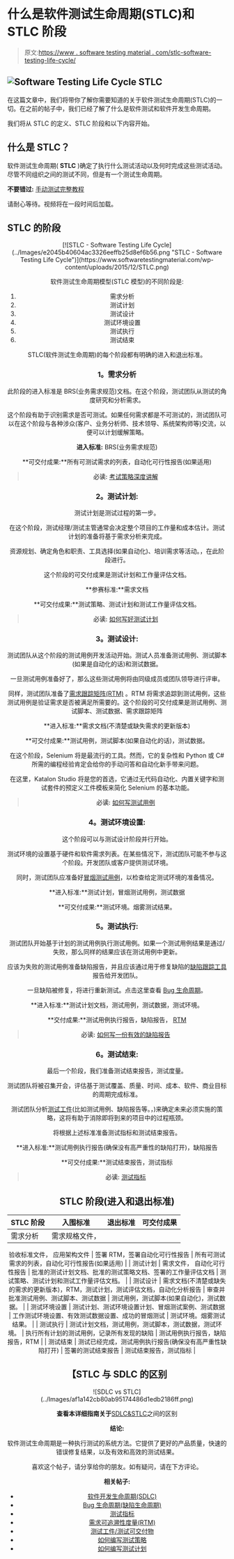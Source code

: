 # 什么是软件测试生命周期(STLC)和 STLC 阶段

> 原文:[https://www . software testing material . com/stlc-software-testing-life-cycle/](https://www.softwaretestingmaterial.com/stlc-software-testing-life-cycle/)

## ![Software Testing Life Cycle STLC](../Images/6c9ab09baef243d51644c229c71042f9.png)

在这篇文章中，我们将带你了解你需要知道的关于软件测试生命周期(STLC)的一切。在之前的帖子中，我们已经了解了什么是软件测试和软件开发生命周期。

我们将从 STLC 的定义、STLC 阶段和以下内容开始。

## **什么是 STLC？**

软件测试生命周期( **STLC** )确定了执行什么测试活动以及何时完成这些测试活动。尽管不同组织之间的测试不同，但是有一个测试生命周期。

**不要错过:** [手动测试完整教程](https://www.softwaretestingmaterial.com/manual-testing-tutorial/)

请耐心等待。视频将在一段时间后加载。

## **STLC 的阶段**

<center>[![STLC - Software Testing Life Cycle](../Images/e2045b40604ac3326eeffb25d8ef6b56.png "STLC - Software Testing Life Cycle")](https://www.softwaretestingmaterial.com/wp-content/uploads/2015/12/STLC.png)</center>

<center>

软件测试生命周期模型(STLC 模型)的不同阶段是:

1.  需求分析
2.  测试计划
3.  测试设计
4.  测试环境设置
5.  测试执行
6.  测试结束

STLC(软件测试生命周期)的每个阶段都有明确的进入和退出标准。

### **1。需求分析**

此阶段的进入标准是 BRS(业务需求规范)文档。在这个阶段，测试团队从测试的角度研究和分析需求。

这个阶段有助于识别需求是否可测试。如果任何需求都是不可测试的，测试团队可以在这个阶段与各种涉众(客户、业务分析师、技术领导、系统架构师等)交流，以便可以计划缓解策略。

**进入标准:** BRS(业务需求规范)

**可交付成果:**所有可测试需求的列表，自动化可行性报告(如果适用)

> **必读:** [考试策略深度讲解](https://www.softwaretestingmaterial.com/test-strategy/)

### **2。测试计划:**

测试计划是测试过程的第一步。

在这个阶段，测试经理/测试主管通常会决定整个项目的工作量和成本估计。测试计划的准备将基于需求分析来完成。

资源规划、确定角色和职责、工具选择(如果自动化)、培训需求等活动。，在此阶段进行。

这个阶段的可交付成果是测试计划和工作量评估文档。

**参赛标准:**需求文档

**可交付成果:**测试策略、测试计划和测试工作量评估文档。

> **必读:** [如何写好测试计划](https://www.softwaretestingmaterial.com/test-plan-template/)

### **3。测试设计:**

测试团队从这个阶段的测试用例开发活动开始。测试人员准备测试用例、测试脚本(如果是自动化的话)和测试数据。

一旦测试用例准备好了，那么这些测试用例将由同级成员或团队领导进行评审。

同样，测试团队准备了[需求跟踪矩阵(RTM)](https://www.softwaretestingmaterial.com/requirements-traceability-matrix/) 。RTM 将需求追踪到测试用例，这些测试用例是验证需求是否被满足所需要的。这个阶段的可交付成果是测试用例、测试脚本、测试数据、需求跟踪矩阵

**进入标准:**需求文档(不清楚或缺失需求的更新版本)

**可交付成果:**测试用例，测试脚本(如果自动化的话)，测试数据。

在这个阶段，Selenium 将是最流行的工具。然而，它的复杂性和 Python 或 C#所需的编程经验肯定会给你的手动问答和自动化新手带来问题。

在这里，Katalon Studio 将是您的首选，它通过无代码自动化、内置关键字和测试套件的预定义工件模板来简化 Selenium 的基本功能。

> **必读:** [如何写测试用例](https://www.softwaretestingmaterial.com/test-case-template-with-explanation/)

### **4。测试环境设置:**

这个阶段可以与测试设计阶段并行开始。

测试环境的设置基于硬件和软件需求列表。在某些情况下，测试团队可能不参与这个阶段。开发团队或客户提供测试环境。

同时，测试团队应准备好[冒烟测试用例](https://www.softwaretestingmaterial.com/smoke-testing-vs-sanity-testing/)，以检查给定测试环境的准备情况。

**进入标准:**测试计划，冒烟测试用例，测试数据

**可交付成果:**测试环境。烟雾测试结果。

### **5。测试执行:**

测试团队开始基于计划的测试用例执行测试用例。如果一个测试用例结果是通过/失败，那么同样的结果应该在测试用例中更新。

应该为失败的测试用例准备缺陷报告，并且应该通过用于修复缺陷的[缺陷跟踪工具](https://www.softwaretestingmaterial.com/popular-defect-tracking-tools/)报告给开发团队。

一旦缺陷被修复，将进行重新测试。点击这里查看 [Bug 生命周期](https://www.softwaretestingmaterial.com/bug-life-cycle/)。

**进入标准:**测试计划文档，测试用例，测试数据，测试环境。

**交付成果:**测试用例执行报告，缺陷报告， [RTM](https://www.softwaretestingmaterial.com/requirements-traceability-matrix/)

> **必读:** [如何写一份有效的缺陷报告](https://www.softwaretestingmaterial.com/bug-report-template/)

### **6。测试结束:**

最后一个阶段，我们准备测试结束报告，测试度量。

测试团队将被召集开会，评估基于测试覆盖、质量、时间、成本、软件、商业目标的周期完成标准。

测试团队分析[测试工件](https://www.softwaretestingmaterial.com/test-deliverables/)(比如测试用例、缺陷报告等。，)来确定未来必须实施的策略，这将有助于消除即将到来的项目中的过程瓶颈。

将根据上述标准准备测试指标和测试结束报告。

**进入标准:**测试用例执行报告(确保没有高严重性的缺陷打开)，缺陷报告

**可交付成果:**测试结束报告，测试指标

> **必读:** [测试指标](https://www.softwaretestingmaterial.com/test-metrics/)

## **STLC 阶段(进入和退出标准)**

| STLC 阶段 | 入围标准 | 退出标准 | 可交付成果 |
| --- | --- | --- | --- |
| 需求分析 | 需求规格文件，
验收标准文件，
应用架构文件 | 签署 RTM，签署自动化可行性报告 | 所有可测试需求的列表，自动化可行性报告(如果适用) |
| 测试计划 | 需求文件，
自动化可行性报告 | 批准的测试计划文档、批准的测试策略文档、签署的工作量评估文档 | 测试策略、测试计划和测试工作量评估文档。 |
| 测试设计 | 需求文档(不清楚或缺失的需求的更新版本)，RTM，测试计划，测试评估文档，自动化分析报告 | 审查并批准测试用例、测试脚本、测试数据 | 测试用例，测试脚本(如果自动化)，测试数据。 |
| 测试环境设置 | 测试计划、测试环境设置计划、冒烟测试案例、测试数据 | 工作测试环境设置、有效测试数据设置、成功的冒烟测试 | 测试环境。烟雾测试结果。 |
| 测试执行 | 测试计划文档，测试用例，测试脚本，测试数据，测试环境。 | 执行所有计划的测试用例，记录所有发现的缺陷 | 测试用例执行报告，缺陷报告，RTM |
| 测试结束 | 测试已经完成，测试用例执行报告(确保没有高严重性缺陷打开) | 签署的测试结束报告 | 测试结束报告，测试指标 |

## 【STLC 与 SDLC 的区别

<figure class="aligncenter">![SDLC vs STLC](../Images/af1a142cb80ab95174486d1edb2186ff.png)</figure>

**查看本详细指南关于**[SDLC&STLC](https://www.softwaretestingmaterial.com/sdlc-vs-stlc/)之间的区别

**结论:**

软件测试生命周期是一种执行测试的系统方法。它提供了更好的产品质量，快速的错误修复结果，以及有效和高效的测试结果。

喜欢这个帖子，请分享给你的朋友。如有疑问，请在下方评论。

**相关帖子:**

*   [软件开发生命周期(SDLC)](https://www.softwaretestingmaterial.com/sdlc-software-development-life-cycle/)
*   [Bug 生命周期(缺陷生命周期)](https://www.softwaretestingmaterial.com/bug-life-cycle/)
*   [测试指标](https://www.softwaretestingmaterial.com/test-metrics/)
*   [需求可追溯性度量(RTM)](https://www.softwaretestingmaterial.com/requirements-traceability-matrix/)
*   [测试工件/测试可交付物](https://www.softwaretestingmaterial.com/test-deliverables/)
*   [如何编写测试策略](https://www.softwaretestingmaterial.com/test-strategy/)
*   [如何编写测试计划](https://www.softwaretestingmaterial.com/test-plan-template/)

</center>